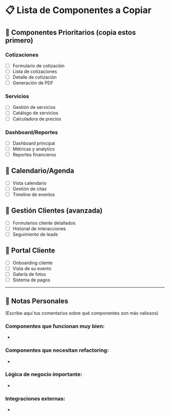 # 📋 Lista de Componentes a Copiar

## 🎯 Componentes Prioritarios (copia estos primero)

### Cotizaciones

- [ ] Formulario de cotización
- [ ] Lista de cotizaciones
- [ ] Detalle de cotización
- [ ] Generación de PDF

### Servicios

- [ ] Gestión de servicios
- [ ] Catálogo de servicios
- [ ] Calculadora de precios

### Dashboard/Reportes

- [ ] Dashboard principal
- [ ] Métricas y analytics
- [ ] Reportes financieros

## 📅 Calendario/Agenda

- [ ] Vista calendario
- [ ] Gestión de citas
- [ ] Timeline de eventos

## 👥 Gestión Clientes (avanzada)

- [ ] Formularios cliente detallados
- [ ] Historial de interacciones
- [ ] Seguimiento de leads

## 📱 Portal Cliente

- [ ] Onboarding cliente
- [ ] Vista de su evento
- [ ] Galería de fotos
- [ ] Sistema de pagos

---

## 📝 Notas Personales

(Escribe aquí tus comentarios sobre qué componentes son más valiosos)

### Componentes que funcionan muy bien:

-

### Componentes que necesitan refactoring:

-

### Lógica de negocio importante:

-

### Integraciones externas:

-
